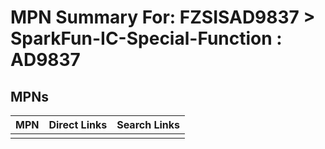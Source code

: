 



# MPN Summary For: FZSISAD9837 > SparkFun-IC-Special-Function : AD9837

## MPNs
  

|MPN|Direct Links|Search Links|
| :--- | :--- | :--- |
||||
